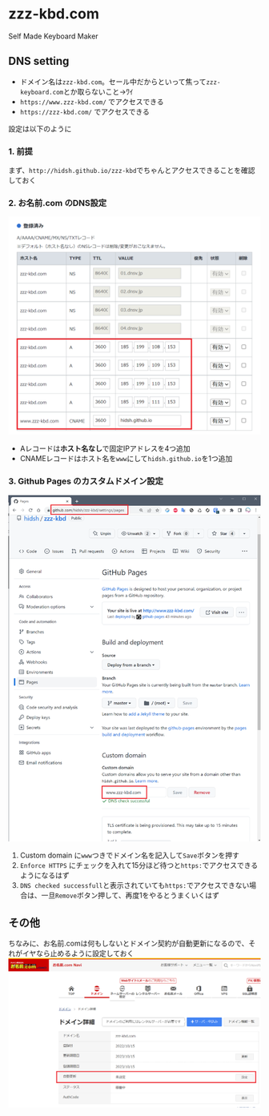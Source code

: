 # zzz-kbd.com
Self Made Keyboard Maker

## DNS setting

- ドメイン名は`zzz-kbd.com`。セール中だからといって焦って`zzz-keyboard.com`とか取らないこと→ﾜｲ
- `https://www.zzz-kbd.com/` でアクセスできる
- `https://zzz-kbd.com/` でアクセスできる

設定は以下のように

### 1. 前提
まず、`http://hidsh.github.io/zzz-kbd`でちゃんとアクセスできることを確認しておく

### 2. お名前.com のDNS設定

![お名前.comの設定](img/dns-onamae.png)

- Aレコードは**ホスト名なし**で固定IPアドレスを4つ追加
- CNAMEレコードはホスト名を`www`にして`hidsh.github.io`を1つ追加


### 3. Github Pages のカスタムドメイン設定

![Github Pagesの設定](img/dns-github-pages.png)

1. Custom domain に`www`つきでドメイン名を記入して`Save`ボタンを押す
2. `Enforce HTTPS` にチェックを入れて15分ほど待つと`https:`でアクセスできるようになるはず
3. `DNS checked successfull`と表示されていても`https:`でアクセスできない場合は、一旦`Remove`ボタン押して、再度1をやるとうまくいくはず

## その他

ちなみに、お名前.comは何もしないとドメイン契約が自動更新になるので、それがイヤなら止めるように設定しておく
![お名前.comの自動更新設定](img/dns-onamae2.png)
